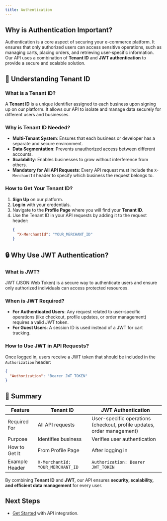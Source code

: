 ```yaml
---
title: Authentication
---
```


##  Why is Authentication Important?
Authentication is a core aspect of securing your e-commerce platform. It ensures that only authorized users can access sensitive operations, such as managing carts, placing orders, and retrieving user-specific information. Our API uses a combination of **Tenant ID** and **JWT authentication** to provide a secure and scalable solution.

## 🔑 Understanding Tenant ID
### What is a Tenant ID?
A **Tenant ID** is a unique identifier assigned to each business upon signing up on our platform. It allows our API to isolate and manage data securely for different users and businesses.

### Why is Tenant ID Needed?
- **Multi-Tenant System**: Ensures that each business or developer has a separate and secure environment.
- **Data Segmentation**: Prevents unauthorized access between different accounts.
- **Scalability**: Enables businesses to grow without interference from others.
- **Mandatory for All API Requests**: Every API request must include the `X-MerchantId` header to specify which business the request belongs to.

### How to Get Your Tenant ID?
1. **Sign Up** on our platform.
2. **Log in** with your credentials.
3. Navigate to the **Profile Page** where you will find your **Tenant ID**.
4. Use the Tenant ID in your API requests by adding it to the request header:
   ```json
   {
     "X-MerchantId": "YOUR_MERCHANT_ID"
   }
   ```

## 🔒 Why Use JWT Authentication?
### What is JWT?
JWT (JSON Web Token) is a secure way to authenticate users and ensure only authorized individuals can access protected resources.

### When is JWT Required?
- **For Authenticated Users**: Any request related to user-specific operations (like checkout, profile updates, or order management) requires a valid JWT token.
- **For Guest Users**: A session ID is used instead of a JWT for cart tracking.

### How to Use JWT in API Requests?
Once logged in, users receive a JWT token that should be included in the `Authorization` header:
```json
{
  "Authorization": "Bearer JWT_TOKEN"
}
```

## 🚀 Summary
| Feature        | Tenant ID | JWT Authentication |
|--------------|------------|---------------------|
| Required For | All API requests | User-specific operations (checkout, profile updates, order management) |
| Purpose      | Identifies business | Verifies user authentication |
| How to Get It | From Profile Page | After logging in |
| Example Header | `X-MerchantId: YOUR_MERCHANT_ID` | `Authorization: Bearer JWT_TOKEN` |

By combining **Tenant ID** and **JWT**, our API ensures **security, scalability, and efficient data management** for every user. 

##  Next Steps
- [Get Started](get-started.md) with API integration.
<!-- - Explore available [API Endpoints](api-endpoints/README.md). -->
